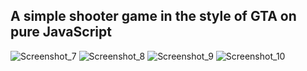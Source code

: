 ## A simple shooter game in the style of GTA on pure JavaScript

![Screenshot_7](https://user-images.githubusercontent.com/43748738/236674585-a6e8353e-429d-4d05-975e-86320f1a9314.jpg)
![Screenshot_8](https://user-images.githubusercontent.com/43748738/236674592-928406db-9553-48a8-b239-8ab804636bfc.jpg)
![Screenshot_9](https://user-images.githubusercontent.com/43748738/236674596-f36da0a8-3d3d-4add-bfe3-3cd2a8a881de.jpg)
![Screenshot_10](https://user-images.githubusercontent.com/43748738/236674603-4f17852f-d805-4a5e-9b5c-13d434a4b95d.jpg)
